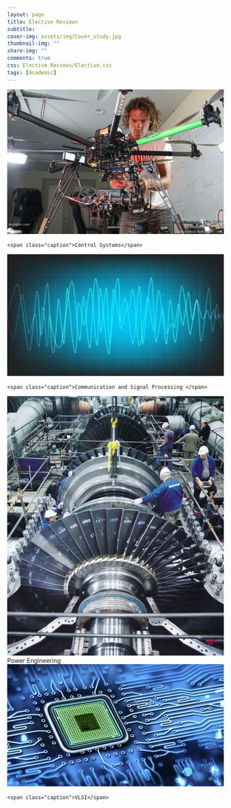 ```yaml
---
layout: page
title: Elective Reviews
subtitle: 
cover-img: assets/img/Cover_study.jpg
thumbnail-img: ""
share-img: ""
comments: true
css: Elective Reviews/Elective.css
tags: [Academic]
---
```


<div class="myGallery">
  <div class="item">
    <img src="/Elective Reviews/Control.JPG" />
    
    <span class="caption">Control Systems</span>
  </div>
  
  <div class="item">
    <img  src="/Elective Reviews/Signal.jpg" />
 
    <span class="caption">Communication and Signal Processing </span>
  </div>
  
  <div class="item">
    <a href="/Power">
    <img  src="/Elective Reviews/Power.jpg" />
    </a>
    <span class="caption">Power Engineering</span>
       
  </div>
  
  <div class="item">
    <img src="/Elective Reviews/VLSI.jpg" />
    
    <span class="caption">VLSI</span>
  </div>
</div>
